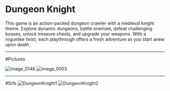 # Dungeon Knight

This game is an action-packed dungeon crawler with a medieval knight theme. Explore dynamic dungeons, battle enemies, defeat challenging bosses, unlock treasure chests, and upgrade your weapons. With a roguelike twist, each playthrough offers a fresh adventure as you start anew upon death.

---
#Pictures

![image_0148](https://github.com/BK-97/MedievalSurvivor/assets/59361739/7c46d519-2dc3-4eab-a87b-9959b26af127)
![image_0003](https://github.com/BK-97/MedievalSurvivor/assets/59361739/b007a014-94cb-436a-b1da-9ca107a35f1f)

---
#Gifs
![DungeonKnight1](https://github.com/BK-97/MedievalSurvivor/assets/59361739/235a011c-b0a9-43c1-996e-cfadfad95143)
![DungeonKnight2](https://github.com/BK-97/MedievalSurvivor/assets/59361739/6746a426-4c39-4a81-aeee-e04790a60e7f)
